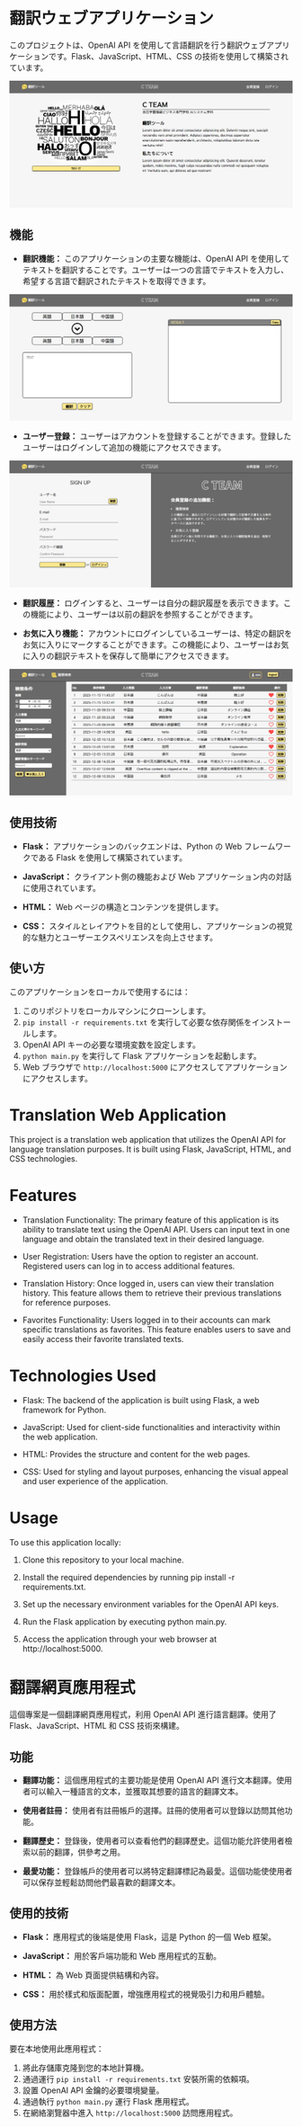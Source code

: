 # 翻訳ウェブアプリケーション

このプロジェクトは、OpenAI API を使用して言語翻訳を行う翻訳ウェブアプリケーションです。Flask、JavaScript、HTML、CSS の技術を使用して構築されています。

![home page](./static/image/index.png)

## 機能

- **翻訳機能：** このアプリケーションの主要な機能は、OpenAI API を使用してテキストを翻訳することです。ユーザーは一つの言語でテキストを入力し、希望する言語で翻訳されたテキストを取得できます。

![translation](./static/image/translatePage.png)
  
- **ユーザー登録：** ユーザーはアカウントを登録することができます。登録したユーザーはログインして追加の機能にアクセスできます。

![sign up](./static/image/signUp.png)
  
- **翻訳履歴：** ログインすると、ユーザーは自分の翻訳履歴を表示できます。この機能により、ユーザーは以前の翻訳を参照することができます。
  
- **お気に入り機能：** アカウントにログインしているユーザーは、特定の翻訳をお気に入りにマークすることができます。この機能により、ユーザーはお気に入りの翻訳テキストを保存して簡単にアクセスできます。

![translation history](./static/image/history.png)
  

## 使用技術

- **Flask：** アプリケーションのバックエンドは、Python の Web フレームワークである Flask を使用して構築されています。
  
- **JavaScript：** クライアント側の機能および Web アプリケーション内の対話に使用されています。
  
- **HTML：** Web ページの構造とコンテンツを提供します。
  
- **CSS：** スタイルとレイアウトを目的として使用し、アプリケーションの視覚的な魅力とユーザーエクスペリエンスを向上させます。
  

## 使い方

このアプリケーションをローカルで使用するには：

1. このリポジトリをローカルマシンにクローンします。
2. `pip install -r requirements.txt` を実行して必要な依存関係をインストールします。
3. OpenAI API キーの必要な環境変数を設定します。
4. `python main.py` を実行して Flask アプリケーションを起動します。
5. Web ブラウザで `http://localhost:5000` にアクセスしてアプリケーションにアクセスします。



# Translation Web Application

This project is a translation web application that utilizes the OpenAI API for language translation purposes. It is built using Flask, JavaScript, HTML, and CSS technologies.

# Features

- Translation Functionality: The primary feature of this application is its ability to translate text using the OpenAI API. Users can input text in one language and obtain the translated text in their desired language.

- User Registration: Users have the option to register an account. Registered users can log in to access additional features.
  
- Translation History: Once logged in, users can view their translation history. This feature allows them to retrieve their previous translations for reference purposes.
  
- Favorites Functionality: Users logged in to their accounts can mark specific translations as favorites. This feature enables users to save and easily access their favorite translated texts.
  

# Technologies Used

- Flask: The backend of the application is built using Flask, a web framework for Python.
  
- JavaScript: Used for client-side functionalities and interactivity within the web application.
  
- HTML: Provides the structure and content for the web pages.
  
- CSS: Used for styling and layout purposes, enhancing the visual appeal and user experience of the application.
  

# Usage

To use this application locally:

1. Clone this repository to your local machine.
  
2. Install the required dependencies by running pip install -r requirements.txt.
  
3. Set up the necessary environment variables for the OpenAI API keys.
  
4. Run the Flask application by executing python main.py.
  
5. Access the application through your web browser at http://localhost:5000.
  



# 翻譯網頁應用程式

這個專案是一個翻譯網頁應用程式，利用 OpenAI API 進行語言翻譯。使用了 Flask、JavaScript、HTML 和 CSS 技術來構建。

## 功能

- **翻譯功能：** 這個應用程式的主要功能是使用 OpenAI API 進行文本翻譯。使用者可以輸入一種語言的文本，並獲取其想要的語言的翻譯文本。
  
- **使用者註冊：** 使用者有註冊帳戶的選擇。註冊的使用者可以登錄以訪問其他功能。
  
- **翻譯歷史：** 登錄後，使用者可以查看他們的翻譯歷史。這個功能允許使用者檢索以前的翻譯，供參考之用。
  
- **最愛功能：** 登錄帳戶的使用者可以將特定翻譯標記為最愛。這個功能使使用者可以保存並輕鬆訪問他們最喜歡的翻譯文本。
  

## 使用的技術

- **Flask：** 應用程式的後端是使用 Flask，這是 Python 的一個 Web 框架。
  
- **JavaScript：** 用於客戶端功能和 Web 應用程式的互動。
  
- **HTML：** 為 Web 頁面提供結構和內容。
  
- **CSS：** 用於樣式和版面配置，增強應用程式的視覺吸引力和用戶體驗。
  

## 使用方法

要在本地使用此應用程式：

1. 將此存儲庫克隆到您的本地計算機。
2. 通過運行 `pip install -r requirements.txt` 安裝所需的依賴項。
3. 設置 OpenAI API 金鑰的必要環境變量。
4. 通過執行 `python main.py` 運行 Flask 應用程式。
5. 在網絡瀏覽器中進入 `http://localhost:5000` 訪問應用程式。
